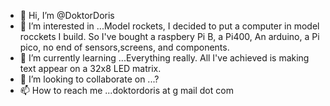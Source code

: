 - 👋 Hi, I’m @DoktorDoris
- 👀 I’m interested in ...Model rockets, I decided to put a computer in model rocckets I build. So I've bought a raspbery Pi B, a Pi400,
An arduino, a Pi pico, no end of sensors,screens, and components.
- 🌱 I’m currently learning ...Everything really. All I've achieved is making text appear on a 32x8 LED matrix.
- 💞️ I’m looking to collaborate on ...?
- 📫 How to reach me ...doktordoris at g mail dot com

<!---
DoktorDoris/DoktorDoris is a ✨ special ✨ repository because its `README.md` (this file) appears on your GitHub profile.
You can click the Preview link to take a look at your changes.
--->
